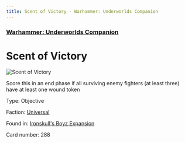 ```yaml
---
title: Scent of Victory - Warhammer: Underworlds Companion
---
```


### [Warhammer: Underworlds Companion](https://guidokessels.github.io/wh-underworlds)

  

# Scent of Victory

![Scent of Victory](https://warhammerunderworlds.com/wp-content/uploads/sites/6/2017/12/288_ENG-Scent-of-Victory.png)

Score this in an end phase if all surviving enemy fighters (at least three) have at least one wound token

Type: Objective

Faction: [Universal](https://guidokessels.github.io/wh-underworlds/factions/universal)

Found in: [Ironskull's Boyz Expansion](https://guidokessels.github.io/wh-underworlds/locations/ironskulls-boyz-expansion)

Card number: 288
